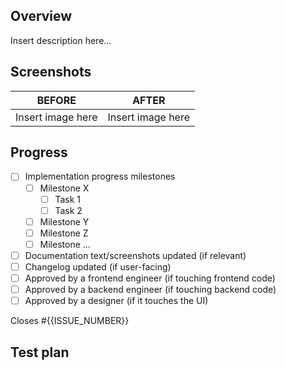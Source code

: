 <!-- Describe the purpose of the PR so that if you looked at it in 6 months time it would be clear from the overview why this was created -->
## Overview
Insert description here...

<!-- Insert before and after screenshot(s) that makes it easy to identify the changes made -->
## Screenshots
| BEFORE             |  AFTER |
:-------------------------:|:-------------------------:
 Insert image here | Insert image here  


<!-- Update the implementation steps that should be completed to implement the feature/bug fix/tech debt cleanup -->
## Progress
- [ ] Implementation progress milestones
  - [ ] Milestone X
    - [ ] Task 1
    - [ ] Task 2
  - [ ] Milestone Y
  - [ ] Milestone Z
  - [ ] Milestone ...
- [ ] Documentation text/screenshots updated (if relevant)
- [ ] Changelog updated (if user-facing)
- [ ] Approved by a frontend engineer (if touching frontend code)
- [ ] Approved by a backend engineer (if touching backend code)
- [ ] Approved by a designer (if it touches the UI)

<!-- Add a reference to the issue that this PR addresses if relevant -->
Closes #{{ISSUE_NUMBER}}

## Test plan

<!--
  As part of SOC2/GN-104 and SOC2/GN-105 requirements, all pull requests are REQUIRED to
  provide a "test plan". A test plan is a loose explanation of what you have done or
  implemented to test this, as outlined in our Testing principles and guidelines:
  https://docs.khulnasoft.com/dev/background-information/testing_principles
  Write your test plan here after the "## Test plan" header.
-->
